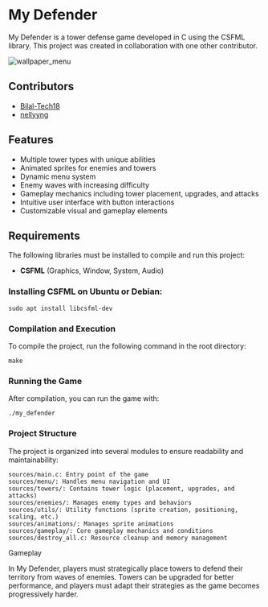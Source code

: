 # My Defender
My Defender is a tower defense game developed in C using the CSFML library. This project was created in collaboration with one other contributor.

![wallpaper_menu](https://github.com/user-attachments/assets/35e3951b-404a-462e-b075-a0473320718f)

## Contributors

- [Bilal-Tech18](https://github.com/Bilal-Tech18)
- [nellyyng](https://github.com/nellyyng)

## Features

- Multiple tower types with unique abilities
- Animated sprites for enemies and towers
- Dynamic menu system
- Enemy waves with increasing difficulty
- Gameplay mechanics including tower placement, upgrades, and attacks
- Intuitive user interface with button interactions
- Customizable visual and gameplay elements

## Requirements

The following libraries must be installed to compile and run this project:

- **CSFML** (Graphics, Window, System, Audio)

### Installing CSFML on Ubuntu or Debian:

```sudo apt install libcsfml-dev```


### Compilation and Execution

To compile the project, run the following command in the root directory:

```make```

### Running the Game

After compilation, you can run the game with:

```./my_defender```


### Project Structure

The project is organized into several modules to ensure readability and maintainability:

    sources/main.c: Entry point of the game
    sources/menu/: Handles menu navigation and UI
    sources/towers/: Contains tower logic (placement, upgrades, and attacks)
    sources/enemies/: Manages enemy types and behaviors
    sources/utils/: Utility functions (sprite creation, positioning, scaling, etc.)
    sources/animations/: Manages sprite animations
    sources/gameplay/: Core gameplay mechanics and conditions
    sources/destroy_all.c: Resource cleanup and memory management

Gameplay

In My Defender, players must strategically place towers to defend their territory from waves of enemies. Towers can be upgraded for better performance, and players must adapt their strategies as the game becomes progressively harder.
